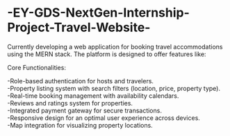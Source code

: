 # -EY-GDS-NextGen-Internship-Project-Travel-Website-

Currently developing a web application for booking travel accommodations using the MERN stack. The platform is designed to offer features like:

Core Functionalities:

-Role-based authentication for hosts and travelers.<br>
-Property listing system with search filters (location, price, property type).<br>
-Real-time booking management with availability calendars.<br>
-Reviews and ratings system for properties.<br>
-Integrated payment gateway for secure transactions.<br>
-Responsive design for an optimal user experience across devices.<br>
-Map integration for visualizing property locations.<br>
